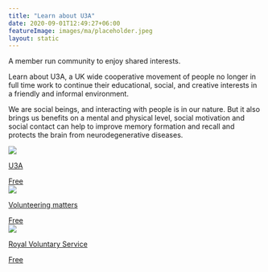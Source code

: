 ```yaml
---
title: "Learn about U3A"
date: 2020-09-01T12:49:27+06:00
featureImage: images/ma/placeholder.jpeg
layout: static
---
```


A member run community to enjoy shared interests.

Learn about U3A, a UK wide cooperative movement of people no longer in full time work to continue their educational, social, and creative interests in a friendly and informal environment.

We are social beings, and interacting with people is in our nature. But it also brings us benefits on a mental and physical level, social motivation and social contact can help to improve memory formation and recall and protects the brain from neurodegenerative diseases.

<a class="ma-link" href="https://www.u3a.org.uk/about"><div class="ma-card"><div class="ma-icon"><img src ="/images/icon-check.png"/></div><div class="ma-name"><p>U3A</p></div><div class="ma-paid-text"><span>Free</span></div></div></a><a class="ma-link" href="https://volunteeringmatters.org.uk/pillars/older-people/"><div class="ma-card"><div class="ma-icon"><img src ="/images/icon-check.png"/></div><div class="ma-name"><p>Volunteering matters</p></div><div class="ma-paid-text"><span>Free</span></div></div></a><a class="ma-link" href="https://www.royalvoluntaryservice.org.uk/volunteering/"><div class="ma-card"><div class="ma-icon"><img src ="/images/icon-check.png"/></div><div class="ma-name"><p>Royal Voluntary Service</p></div><div class="ma-paid-text"><span>Free</span></div></div></a>  

<br/><br/>






